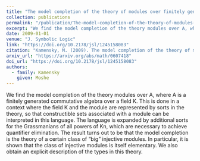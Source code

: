 ```yaml
---
title: "The model completion of the theory of modules over finitely generated commutative algebras"
collection: publications
permalink: "/publication/The-model-completion-of-the-theory-of-modules-over-finitely-generated-commutative-algebras"
excerpt: "We find the model completion of the theory modules over A, where A is a finitely generated commutative algebra over a field K. This is done in a context where the field K and the module are represented by sorts in the theory, so that constructible sets associated with a module can be interpreted in this language. The language is expanded by additional sorts for the Grassmanians of all powers of Kn, which are necessary to achieve quantifier elimination. The result turns out to be that the model completion is the theory of a certain class of “big” injective modules. In particular, it is shown that the class of injective modules is itself elementary. We also obtain an explicit description of the types in this theory."
date: 2009-01-01
venue: "J. Symbolic Logic"
link: "https://doi.org/10.2178/jsl/1245158083"
citation: "Kamensky, M. (2009). The model completion of the theory of modules over finitely generated commutative algebras. <i>J. Symbolic Logic</i>, <i>74</i>(3), 734–750. https://doi.org/10.2178/jsl/1245158083"
arxiv_url: "https://arxiv.org/abs/math/0607418"
doi_url: "https://doi.org/10.2178/jsl/1245158083"
authors:
  - family: Kamensky
    given: Moshe
---
```

We find the model completion of the theory modules over A, where A is a finitely generated commutative algebra over a field K. This is done in a context where the field K and the module are represented by sorts in the theory, so that constructible sets associated with a module can be interpreted in this language. The language is expanded by additional sorts for the Grassmanians of all powers of Kn, which are necessary to achieve quantifier elimination. The result turns out to be that the model completion is the theory of a certain class of “big” injective modules. In particular, it is shown that the class of injective modules is itself elementary. We also obtain an explicit description of the types in this theory.


